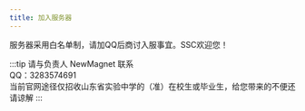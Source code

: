 ```yaml
---
title: 加入服务器
---
```


服务器采用白名单制，请加QQ后商讨入服事宜。SSC欢迎您！

:::tip
请与负责人 NewMagnet 联系  
QQ：3283574691  
当前官网途径仅招收山东省实验中学的（准）在校生或毕业生，给您带来的不便还请谅解
:::